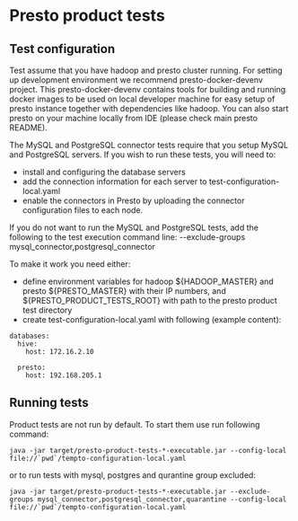 # Presto product tests

## Test configuration

Test assume that you have hadoop and presto cluster running. For setting up development environment we
recommend presto-docker-devenv project. This presto-docker-devenv contains tools for building and running
docker images to be used on local developer machine for easy setup of presto instance together with dependencies
like hadoop. You can also start presto on your machine locally from IDE (please check main presto README).

The MySQL and PostgreSQL connector tests require that you setup MySQL and PostgreSQL servers.  If you
wish to run these tests, you will need to:
 - install and configuring the database servers
 - add the connection information for each server to test-configuration-local.yaml
 - enable the connectors in Presto by uploading the connector configuration files to each node.

If you do not want to run the MySQL and PostgreSQL tests, add the following to the test execution command line:
   --exclude-groups mysql_connector,postgresql_connector

To make it work you need either:
 - define environment variables for hadoop ${HADOOP_MASTER} and presto ${PRESTO_MASTER} with their IP numbers,
and ${PRESTO_PRODUCT_TESTS_ROOT} with path to the presto product test directory
 - create test-configuration-local.yaml with following (example content):

```
databases:
  hive:
    host: 172.16.2.10

  presto:
    host: 192.168.205.1
```

## Running tests

Product tests are not run by default. To start them use run following command:

```
java -jar target/presto-product-tests-*-executable.jar --config-local file://`pwd`/tempto-configuration-local.yaml
```
or to run tests with mysql, postgres and qurantine group excluded:
```
java -jar target/presto-product-tests-*-executable.jar --exclude-groups mysql_connector,postgresql_connector,quarantine --config-local file://`pwd`/tempto-configuration-local.yaml
```

